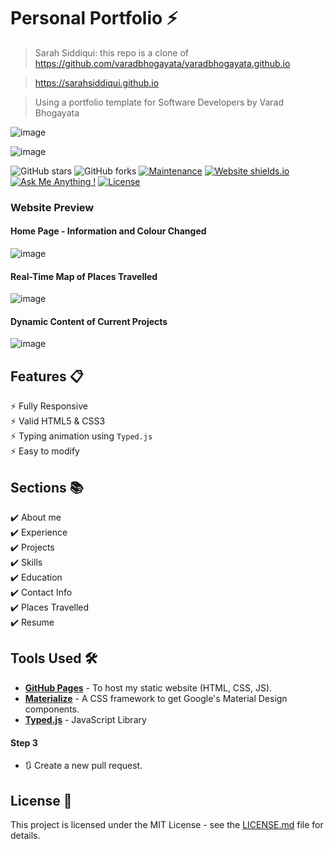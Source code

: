 # Personal Portfolio ⚡️ 
> Sarah Siddiqui: this repo is a clone of https://github.com/varadbhogayata/varadbhogayata.github.io

> https://sarahsiddiqui.github.io

> Using a portfolio template for Software Developers by Varad Bhogayata

![image](https://github.com/user-attachments/assets/42990ede-72a7-421f-843b-6117e2f8ac0b)

![image](https://github.com/user-attachments/assets/1a466096-7be2-4a91-989f-a1fc59881045)


![GitHub stars](https://img.shields.io/github/stars/varadbhogayata/varadbhogayata.github.io) 
![GitHub forks](https://img.shields.io/github/forks/varadbhogayata/varadbhogayata.github.io)
[![Maintenance](https://img.shields.io/badge/maintained-yes-green.svg)](https://github.com/varadbhogayata/varadbhogayata.github.io/commits/master)
[![Website shields.io](https://img.shields.io/badge/website-up-yellow)](http://varadbhogayata.github.io/)
[![Ask Me Anything !](https://img.shields.io/badge/ask%20me-linkedin-1abc9c.svg)](https://www.linkedin.com/in/varadbhogayata/)
[![License](http://img.shields.io/:license-mit-blue.svg?style=flat-square)](http://badges.mit-license.org)

### Website Preview
#### Home Page - Information and Colour Changed
![image](https://github.com/user-attachments/assets/239b74fe-5362-45ac-959f-3b64b12c5c7a)
#### Real-Time Map of Places Travelled
![image](https://github.com/user-attachments/assets/c5206f72-03f9-438a-b838-c4879866ea75)
#### Dynamic Content of Current Projects
![image](https://github.com/user-attachments/assets/9c552ab6-15bf-4046-b832-65e4935231df)


## Features 📋
⚡️ Fully Responsive\
⚡️ Valid HTML5 & CSS3\
⚡️ Typing animation using `Typed.js`\
⚡️ Easy to modify

## Sections 📚
✔️ About me\
✔️ Experience\
✔️ Projects \
✔️ Skills \
✔️ Education\
✔️ Contact Info\
✔️ Places Travelled\
✔️ Resume

## Tools Used 🛠️
* [<b>GitHub Pages</b>](https://create-react-app.dev/docs/deployment/#github-pages) - To host my static website (HTML, CSS, JS).
* [<b>Materialize</b>](https://materializecss.com/) - A CSS framework to get Google's Material Design components.
* [<b>Typed.js</b>](https://mattboldt.com/demos/typed-js/) - JavaScript Library

#### Step 3

- 🔃 Create a new pull request.

## License 📄
This project is licensed under the MIT License - see the [LICENSE.md](./LICENSE) file for details.
